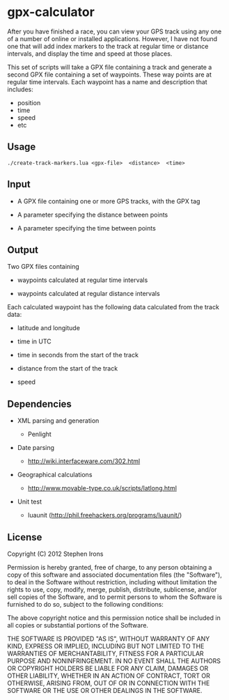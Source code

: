 gpx-calculator
==============

After you have finished a race, you can view your GPS track using
any one of a number of online or installed applications. However,
I have not found one that will add index markers to the track
at regular time or distance intervals, and display the time
and speed at those places.

This set of scripts will take a GPX file containing a track
and generate a second GPX file containing a set of waypoints.
These way points are at regular time intervals. Each waypoint
has a name and description that includes:

* position
* time
* speed
* etc


Usage
-----

    ./create-track-markers.lua <gpx-file>  <distance>  <time>

Input
-----
* A GPX file containing one or more GPS tracks, with the GPX <trk> tag

* A parameter specifying the distance between points

* A parameter specifying the time between points


Output
------
Two GPX files containing

* waypoints calculated at regular time intervals

* waypoints calculated at regular distance intervals


Each calculated waypoint has the following data calculated from
the track data:

* latitude and longitude

* time in UTC
 
* time in seconds from the start of the track

* distance from the start of the track

* speed



Dependencies
------------

* XML parsing and generation
  * Penlight

* Date parsing
  * http://wiki.interfaceware.com/302.html
  
* Geographical calculations
  * http://www.movable-type.co.uk/scripts/latlong.html

* Unit test
  * luaunit (http://phil.freehackers.org/programs/luaunit/)


License
-------

Copyright (C) 2012 Stephen Irons

Permission is hereby granted, free of charge, to any person obtaining a copy of this software and associated documentation files (the "Software"), to deal in the Software without restriction, including without limitation the rights to use, copy, modify, merge, publish, distribute, sublicense, and/or sell copies of the Software, and to permit persons to whom the Software is furnished to do so, subject to the following conditions:

The above copyright notice and this permission notice shall be included in all copies or substantial portions of the Software.

THE SOFTWARE IS PROVIDED "AS IS", WITHOUT WARRANTY OF ANY KIND, EXPRESS OR IMPLIED, INCLUDING BUT NOT LIMITED TO THE WARRANTIES OF MERCHANTABILITY, FITNESS FOR A PARTICULAR PURPOSE AND NONINFRINGEMENT. IN NO EVENT SHALL THE AUTHORS OR COPYRIGHT HOLDERS BE LIABLE FOR ANY CLAIM, DAMAGES OR OTHER LIABILITY, WHETHER IN AN ACTION OF CONTRACT, TORT OR OTHERWISE, ARISING FROM, OUT OF OR IN CONNECTION WITH THE SOFTWARE OR THE USE OR OTHER DEALINGS IN THE SOFTWARE.

